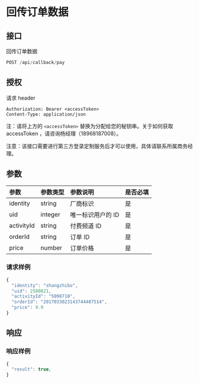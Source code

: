 # 回传订单数据

## 接口

回传订单数据

```javascript
POST /api/callback/pay
```

## 授权

请求 header

```http
Authorization: Bearer <accessToken>
Content-Type: application/json
```

注：请将上方的 `<accessToken>` 替换为分配给您的秘钥串。关于如何获取 accessToken ，请咨询杨经理（18968187008）。

注意：该接口需要进行第三方登录定制服务后才可以使用，具体请联系所属商务经理。

## 参数

| 参数 | 参数类型 | 参数说明 | 是否必填 |
| :--- | :--- | :--- | :--- |
| identity | string | 厂商标识 | 是 |
| uid | integer | 唯一标识用户的 ID | 是 |
| activityId | string | 付费频道 ID | 是 |
| orderId | string | 订单 ID | 是 |
| price | number | 订单价格 | 是 |

### 请求样例

```javascript
{
  "identity": "shangzhibo",
  "uid": 2580821,
  "activityId": "5098710",
  "orderId": "2017033023143744487514",
  "price": 9.9
}
```

## 响应

### 响应样例

```javascript
{
  "result": true,
}
```

